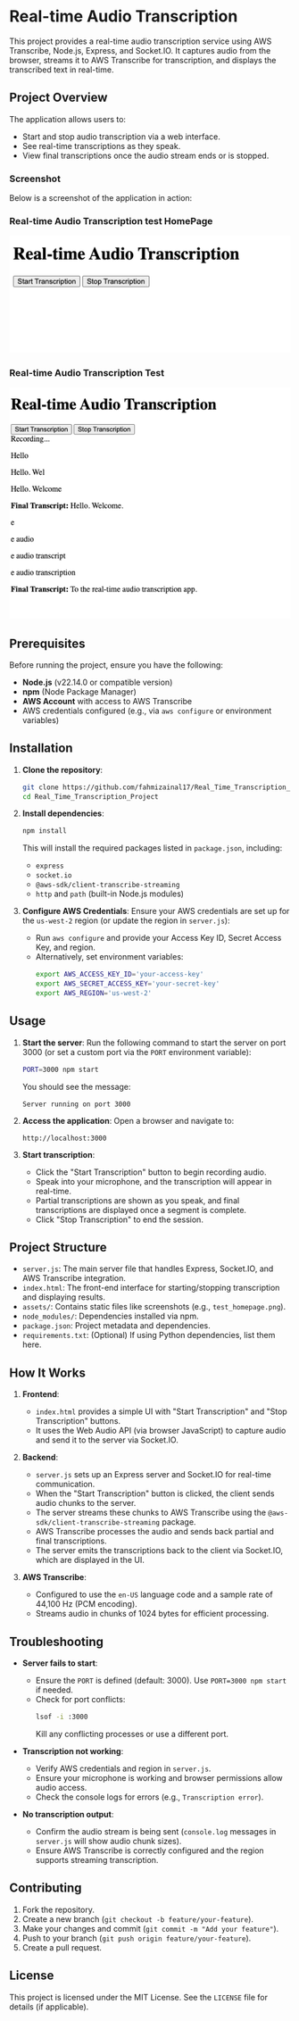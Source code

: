 # Real-time Audio Transcription

This project provides a real-time audio transcription service using AWS Transcribe, Node.js, Express, and Socket.IO. It captures audio from the browser, streams it to AWS Transcribe for transcription, and displays the transcribed text in real-time.

## Project Overview

The application allows users to:
- Start and stop audio transcription via a web interface.
- See real-time transcriptions as they speak.
- View final transcriptions once the audio stream ends or is stopped.

### Screenshot

Below is a screenshot of the application in action:

### Real-time Audio Transcription test HomePage
![Real-time Audio Transcription Screenshot](./assets/test_homepage.png)

### Real-time Audio Transcription Test
![Real-time Audio Transcription Test](./assets/real_test.png)
## Prerequisites

Before running the project, ensure you have the following:

- **Node.js** (v22.14.0 or compatible version)
- **npm** (Node Package Manager)
- **AWS Account** with access to AWS Transcribe
- AWS credentials configured (e.g., via `aws configure` or environment variables)

## Installation

1. **Clone the repository**:
   ```bash
   git clone https://github.com/fahmizainal17/Real_Time_Transcription_Project.git
   cd Real_Time_Transcription_Project
   ```

2. **Install dependencies**:
   ```bash
   npm install
   ```

   This will install the required packages listed in `package.json`, including:
   - `express`
   - `socket.io`
   - `@aws-sdk/client-transcribe-streaming`
   - `http` and `path` (built-in Node.js modules)

3. **Configure AWS Credentials**:
   Ensure your AWS credentials are set up for the `us-west-2` region (or update the region in `server.js`):
   - Run `aws configure` and provide your Access Key ID, Secret Access Key, and region.
   - Alternatively, set environment variables:
     ```bash
     export AWS_ACCESS_KEY_ID='your-access-key'
     export AWS_SECRET_ACCESS_KEY='your-secret-key'
     export AWS_REGION='us-west-2'
     ```

## Usage

1. **Start the server**:
   Run the following command to start the server on port 3000 (or set a custom port via the `PORT` environment variable):
   ```bash
   PORT=3000 npm start
   ```

   You should see the message:
   ```
   Server running on port 3000
   ```

2. **Access the application**:
   Open a browser and navigate to:
   ```
   http://localhost:3000
   ```

3. **Start transcription**:
   - Click the "Start Transcription" button to begin recording audio.
   - Speak into your microphone, and the transcription will appear in real-time.
   - Partial transcriptions are shown as you speak, and final transcriptions are displayed once a segment is complete.
   - Click "Stop Transcription" to end the session.

## Project Structure

- `server.js`: The main server file that handles Express, Socket.IO, and AWS Transcribe integration.
- `index.html`: The front-end interface for starting/stopping transcription and displaying results.
- `assets/`: Contains static files like screenshots (e.g., `test_homepage.png`).
- `node_modules/`: Dependencies installed via npm.
- `package.json`: Project metadata and dependencies.
- `requirements.txt`: (Optional) If using Python dependencies, list them here.

## How It Works

1. **Frontend**:
   - `index.html` provides a simple UI with "Start Transcription" and "Stop Transcription" buttons.
   - It uses the Web Audio API (via browser JavaScript) to capture audio and send it to the server via Socket.IO.

2. **Backend**:
   - `server.js` sets up an Express server and Socket.IO for real-time communication.
   - When the "Start Transcription" button is clicked, the client sends audio chunks to the server.
   - The server streams these chunks to AWS Transcribe using the `@aws-sdk/client-transcribe-streaming` package.
   - AWS Transcribe processes the audio and sends back partial and final transcriptions.
   - The server emits the transcriptions back to the client via Socket.IO, which are displayed in the UI.

3. **AWS Transcribe**:
   - Configured to use the `en-US` language code and a sample rate of 44,100 Hz (PCM encoding).
   - Streams audio in chunks of 1024 bytes for efficient processing.

## Troubleshooting

- **Server fails to start**:
  - Ensure the `PORT` is defined (default: 3000). Use `PORT=3000 npm start` if needed.
  - Check for port conflicts:
    ```bash
    lsof -i :3000
    ```
    Kill any conflicting processes or use a different port.

- **Transcription not working**:
  - Verify AWS credentials and region in `server.js`.
  - Ensure your microphone is working and browser permissions allow audio access.
  - Check the console logs for errors (e.g., `Transcription error`).

- **No transcription output**:
  - Confirm the audio stream is being sent (`console.log` messages in `server.js` will show audio chunk sizes).
  - Ensure AWS Transcribe is correctly configured and the region supports streaming transcription.

## Contributing

1. Fork the repository.
2. Create a new branch (`git checkout -b feature/your-feature`).
3. Make your changes and commit (`git commit -m "Add your feature"`).
4. Push to your branch (`git push origin feature/your-feature`).
5. Create a pull request.

## License

This project is licensed under the MIT License. See the `LICENSE` file for details (if applicable).